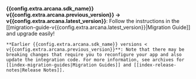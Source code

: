   **{{config.extra.arcana.sdk_name}} v{{config.extra.arcana.previous_version}} -> v{{config.extra.arcana.latest_version}}**:  Follow the instructions in the [[migration-guide-v{{config.extra.arcana.latest_version}}|Migration Guide]] and upgrade easily!
  
    **Earlier {{config.extra.arcana.sdk_name}} versions < v{{config.extra.arcana.previous_version}}**: Note that there may be breaking changes that require you to reconfigure your app and also update the integration code. For more information, see archives for [[index-migration-guides|Migration Guides]] and [[index-release-notes|Release Notes]].